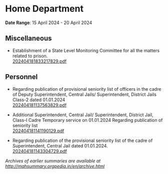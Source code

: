 # Home Department

**Date Range**: 15 April 2024 - 20 April 2024


## Miscellaneous
- Establishment of a State Level Monitoring Committee for all the matters related to prison.\
  [202404181833217829.pdf](https://gr.maharashtra.gov.in/Site/Upload/Government%20Resolutions/English/202404181833217829.pdf)

## Personnel
- Regarding publication of provisional seniority list of officers in the cadre of Deputy Superintendent, Central Jails/ Superintendent, District Jails Class-2 dated 01.01.2024\
  [202404181137563829.pdf](https://gr.maharashtra.gov.in/Site/Upload/Government%20Resolutions/English/202404181137563829.pdf)

- Additional Superintendent, Central Jail/                                                           Superintendent, District Jail, Class-I Cadre                                                           Temporary service on 01.01.2024                                                           Regarding publication of seniority list\
  [202404181141190129.pdf](https://gr.maharashtra.gov.in/Site/Upload/Government%20Resolutions/English/202404181141190129.pdf)

- Regarding publication of the provisional seniority list of the cadre of Superintendent, Central Jail dated 01.01.2024.\
  [202404181143304729.pdf](https://gr.maharashtra.gov.in/Site/Upload/Government%20Resolutions/English/202404181143304729.pdf)


*Archives of earlier summaries are available at http://mahsummary.orgpedia.in/en/archive.html*